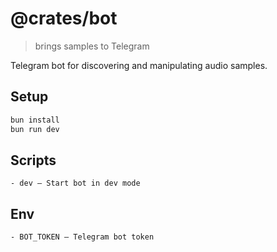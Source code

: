 # @crates/bot

> brings samples to Telegram

Telegram bot for discovering and manipulating audio samples.

## Setup

```bash
bun install
bun run dev
```

## Scripts

    - dev – Start bot in dev mode

## Env

    - BOT_TOKEN – Telegram bot token
